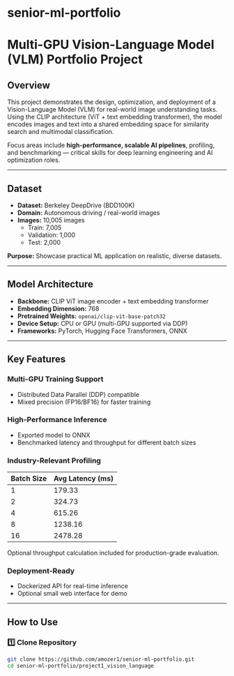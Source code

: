 # senior-ml-portfolio
# Multi-GPU Vision-Language Model (VLM) Portfolio Project

## Overview
This project demonstrates the design, optimization, and deployment of a Vision-Language Model (VLM) for real-world image understanding tasks. Using the CLIP architecture (ViT + text embedding transformer), the model encodes images and text into a shared embedding space for similarity search and multimodal classification.

Focus areas include **high-performance, scalable AI pipelines**, profiling, and benchmarking — critical skills for deep learning engineering and AI optimization roles.

---

## Dataset

- **Dataset:** Berkeley DeepDrive (BDD100K)  
- **Domain:** Autonomous driving / real-world images  
- **Images:** 10,005 images  
  - Train: 7,005  
  - Validation: 1,000  
  - Test: 2,000  

**Purpose:** Showcase practical ML application on realistic, diverse datasets.

---

## Model Architecture

- **Backbone:** CLIP ViT image encoder + text embedding transformer  
- **Embedding Dimension:** 768  
- **Pretrained Weights:** `openai/clip-vit-base-patch32`  
- **Device Setup:** CPU or GPU (multi-GPU supported via DDP)  
- **Frameworks:** PyTorch, Hugging Face Transformers, ONNX  

---

## Key Features

### Multi-GPU Training Support
- Distributed Data Parallel (DDP) compatible  
- Mixed precision (FP16/BF16) for faster training  

### High-Performance Inference
- Exported model to ONNX  
- Benchmarked latency and throughput for different batch sizes  

### Industry-Relevant Profiling

| Batch Size | Avg Latency (ms) |
|------------|----------------|
| 1          | 179.33         |
| 2          | 324.73         |
| 4          | 615.26         |
| 8          | 1238.16        |
| 16         | 2478.28        |

Optional throughput calculation included for production-grade evaluation.

### Deployment-Ready
- Dockerized API for real-time inference  
- Optional small web interface for demo

---

## How to Use

### 1️⃣ Clone Repository
```bash
git clone https://github.com/amozer1/senior-ml-portfolio.git
cd senior-ml-portfolio/project1_vision_language

